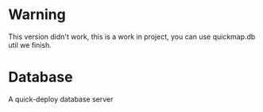 # Warning

This version didn't work, this is a work in project, you can use quickmap.db util we finish.

# Database

A quick-deploy database server
